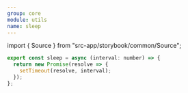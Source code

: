 ```yaml
---
group: core
module: utils
name: sleep
---
```


import { Source } from "src-app/storybook/common/Source";

```js
export const sleep = async (interval: number) => {
  return new Promise(resolve => {
    setTimeout(resolve, interval);
  });
};
```

<Source path="utils/sleep.ts" />

